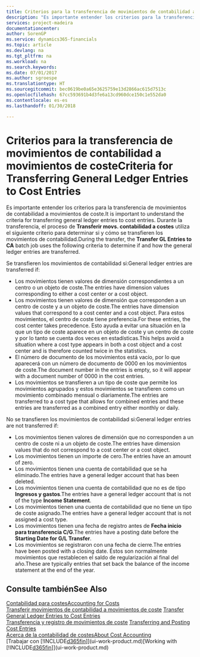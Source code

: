 ```yaml
---
title: Criterios para la transferencia de movimientos de contabilidad a movimientos de coste | Documentos de Microsoft
description: "Es importante entender los criterios para la transferencia de movimientos de contabilidad a movimientos de coste. Durante la transferencia, el proceso de **Transferir movs. contabilidad a costes** utiliza el siguiente criterio para determinar si y cómo se transfieren los movimientos de contabilidad."
services: project-madeira
documentationcenter: 
author: SorenGP
ms.service: dynamics365-financials
ms.topic: article
ms.devlang: na
ms.tgt_pltfrm: na
ms.workload: na
ms.search.keywords: 
ms.date: 07/01/2017
ms.author: sgroespe
ms.translationtype: HT
ms.sourcegitcommit: bec0619be0a65e3625759e13d2866ac615d7513c
ms.openlocfilehash: 67cc593691b4d3fe6a13cd960dce150c1e552da0
ms.contentlocale: es-es
ms.lasthandoff: 01/30/2018

---
```

# <a name="criteria-for-transferring-general-ledger-entries-to-cost-entries"></a><span data-ttu-id="bbce1-104">Criterios para la transferencia de movimientos de contabilidad a movimientos de coste</span><span class="sxs-lookup"><span data-stu-id="bbce1-104">Criteria for Transferring General Ledger Entries to Cost Entries</span></span>
<span data-ttu-id="bbce1-105">Es importante entender los criterios para la transferencia de movimientos de contabilidad a movimientos de coste.</span><span class="sxs-lookup"><span data-stu-id="bbce1-105">It is important to understand the criteria for transferring general ledger entries to cost entries.</span></span> <span data-ttu-id="bbce1-106">Durante la transferencia, el proceso de **Transferir movs. contabilidad a costes** utiliza el siguiente criterio para determinar si y cómo se transfieren los movimientos de contabilidad.</span><span class="sxs-lookup"><span data-stu-id="bbce1-106">During the transfer, the **Transfer GL Entries to CA** batch job uses the following criteria to determine if and how the general ledger entries are transferred.</span></span>  

<span data-ttu-id="bbce1-107">Se transfieren los movimientos de contabilidad si:</span><span class="sxs-lookup"><span data-stu-id="bbce1-107">General ledger entries are transferred if:</span></span>  

-   <span data-ttu-id="bbce1-108">Los movimientos tienen valores de dimensión correspondientes a un centro o un objeto de coste.</span><span class="sxs-lookup"><span data-stu-id="bbce1-108">The entries have dimension values corresponding to either a cost center or a cost object.</span></span>  
-   <span data-ttu-id="bbce1-109">Los movimientos tienen valores de dimensión que corresponden a un centro de coste y a un objeto de coste.</span><span class="sxs-lookup"><span data-stu-id="bbce1-109">The entries have dimension values that correspond to a cost center and a cost object.</span></span> <span data-ttu-id="bbce1-110">Para estos movimientos, el centro de coste tiene preferencia.</span><span class="sxs-lookup"><span data-stu-id="bbce1-110">For these entries, the cost center takes precedence.</span></span> <span data-ttu-id="bbce1-111">Esto ayuda a evitar una situación en la que un tipo de coste aparece en un objeto de coste y un centro de coste y por lo tanto se cuenta dos veces en estadísticas.</span><span class="sxs-lookup"><span data-stu-id="bbce1-111">This helps avoid a situation where a cost type appears in both a cost object and a cost center and is therefore counted twice in the statistics.</span></span>  
-   <span data-ttu-id="bbce1-112">El número de documento de los movimientos está vacío, por lo que aparecerá con un número de documento de 0000 en los movimientos de coste.</span><span class="sxs-lookup"><span data-stu-id="bbce1-112">The document number in the entries is empty, so it will appear with a document number of 0000 in the cost entries.</span></span>  
-   <span data-ttu-id="bbce1-113">Los movimientos se transfieren a un tipo de coste que permite los movimientos agrupados y estos movimientos se transfieren como un movimiento combinado mensual o diariamente.</span><span class="sxs-lookup"><span data-stu-id="bbce1-113">The entries are transferred to a cost type that allows for combined entries and these entries are transferred as a combined entry either monthly or daily.</span></span>  

<span data-ttu-id="bbce1-114">No se transfieren los movimientos de contabilidad si:</span><span class="sxs-lookup"><span data-stu-id="bbce1-114">General ledger entries are not transferred if:</span></span>  

-   <span data-ttu-id="bbce1-115">Los movimientos tienen valores de dimensión que no corresponden a un centro de coste ni a un objeto de coste.</span><span class="sxs-lookup"><span data-stu-id="bbce1-115">The entries have dimension values that do not correspond to a cost center or a cost object.</span></span>  
-   <span data-ttu-id="bbce1-116">Los movimientos tienen un importe de cero.</span><span class="sxs-lookup"><span data-stu-id="bbce1-116">The entries have an amount of zero.</span></span>  
-   <span data-ttu-id="bbce1-117">Los movimientos tienen una cuenta de contabilidad que se ha eliminado.</span><span class="sxs-lookup"><span data-stu-id="bbce1-117">The entries have a general ledger account that has been deleted.</span></span>  
-   <span data-ttu-id="bbce1-118">Los movimientos tienen una cuenta de contabilidad que no es de tipo **Ingresos y gastos**.</span><span class="sxs-lookup"><span data-stu-id="bbce1-118">The entries have a general ledger account that is not of the type **Income Statement**.</span></span>  
-   <span data-ttu-id="bbce1-119">Los movimientos tienen una cuenta de contabilidad que no tiene un tipo de coste asignado.</span><span class="sxs-lookup"><span data-stu-id="bbce1-119">The entries have a general ledger account that is not assigned a cost type.</span></span>  
-   <span data-ttu-id="bbce1-120">Los movimientos tienen una fecha de registro antes de **Fecha inicio para transferencia C/G**.</span><span class="sxs-lookup"><span data-stu-id="bbce1-120">The entries have a posting date before the **Starting Date for G/L Transfer**.</span></span>  
-   <span data-ttu-id="bbce1-121">Los movimientos se registraron con una fecha de cierre.</span><span class="sxs-lookup"><span data-stu-id="bbce1-121">The entries have been posted with a closing date.</span></span> <span data-ttu-id="bbce1-122">Éstos son normalmente movimientos que restablecen el saldo de regularización al final del año.</span><span class="sxs-lookup"><span data-stu-id="bbce1-122">These are typically entries that set back the balance of the income statement at the end of the year.</span></span>  

## <a name="see-also"></a><span data-ttu-id="bbce1-123">Consulte también</span><span class="sxs-lookup"><span data-stu-id="bbce1-123">See Also</span></span>  
[<span data-ttu-id="bbce1-124">Contabilidad para costes</span><span class="sxs-lookup"><span data-stu-id="bbce1-124">Accounting for Costs</span></span>](finance-manage-cost-accounting.md)  
 <span data-ttu-id="bbce1-125">[Transferir movimientos de contabilidad a movimientos de coste](finance-how-to-transfer-general-ledger-entries-to-cost-entries.md) </span><span class="sxs-lookup"><span data-stu-id="bbce1-125">[Transfer General Ledger Entries to Cost Entries](finance-how-to-transfer-general-ledger-entries-to-cost-entries.md) </span></span>  
 <span data-ttu-id="bbce1-126">[Transferencia y registro de movimientos de coste](finance-transfer-and-post-cost-entries.md) </span><span class="sxs-lookup"><span data-stu-id="bbce1-126">[Transferring and Posting Cost Entries](finance-transfer-and-post-cost-entries.md) </span></span>  
 [<span data-ttu-id="bbce1-127">Acerca de la contabilidad de costes</span><span class="sxs-lookup"><span data-stu-id="bbce1-127">About Cost Accounting</span></span>](finance-about-cost-accounting.md)  
 <span data-ttu-id="bbce1-128">[Trabajar con [!INCLUDE[d365fin](includes/d365fin_md.md)]](ui-work-product.md)</span><span class="sxs-lookup"><span data-stu-id="bbce1-128">[Working with [!INCLUDE[d365fin](includes/d365fin_md.md)]](ui-work-product.md)</span></span>

